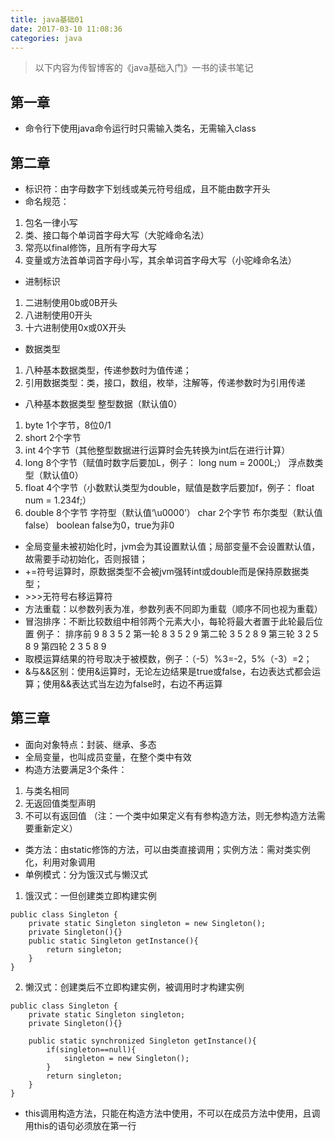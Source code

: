 ```yaml
---
title: java基础01
date: 2017-03-10 11:08:36
categories: java
---
```

> 以下内容为传智博客的《java基础入门》一书的读书笔记

<!-- more -->

## 第一章
* 命令行下使用java命令运行时只需输入类名，无需输入class

## 第二章
* 标识符：由字母数字下划线或美元符号组成，且不能由数字开头
* 命名规范：
1. 包名一律小写
2. 类、接口每个单词首字母大写（大驼峰命名法）
3. 常亮以final修饰，且所有字母大写
4. 变量或方法首单词首字母小写，其余单词首字母大写（小驼峰命名法）
* 进制标识
1. 二进制使用0b或0B开头
2. 八进制使用0开头
3. 十六进制使用0x或0X开头
* 数据类型
1. 八种基本数据类型，传递参数时为值传递；
2. 引用数据类型：类，接口，数组，枚举，注解等，传递参数时为引用传递
* 八种基本数据类型
整型数据（默认值0）
1. byte 1个字节，8位0/1
2. short 2个字节
3. int 4个字节（其他整型数据进行运算时会先转换为int后在进行计算）
4. long 8个字节（赋值时数字后要加L，例子： long num = 2000L;）
浮点数类型（默认值0）
1. float 4个字节（小数默认类型为double，赋值是数字后要加f，例子： float num = 1.234f;）
2. double 8个字节
字符型（默认值‘\u0000’）
char 2个字节
布尔类型（默认值false）
boolean false为0，true为非0
* 全局变量未被初始化时，jvm会为其设置默认值；局部变量不会设置默认值，故需要手动初始化，否则报错；
* +=符号运算时，原数据类型不会被jvm强转int或double而是保持原数据类型；
* \>\>\>无符号右移运算符
* 方法重载：以参数列表为准，参数列表不同即为重载（顺序不同也视为重载）
* 冒泡排序：不断比较数组中相邻两个元素大小，每轮将最大者置于此轮最后位置
例子：
排序前 9 8 3 5 2
第一轮 8 3 5 2 9
第二轮 3 5 2 8 9
第三轮 3 2 5 8 9
第四轮 2 3 5 8 9
* 取模运算结果的符号取决于被模数，例子：（-5）%3=-2，5%（-3）=2；
* &与&&区别：使用&运算时，无论左边结果是true或false，右边表达式都会运算；使用&&表达式当左边为false时，右边不再运算

## 第三章
* 面向对象特点：封装、继承、多态
* 全局变量，也叫成员变量，在整个类中有效
* 构造方法要满足3个条件：
1. 与类名相同
2. 无返回值类型声明
3. 不可以有返回值
（注：一个类中如果定义有有参构造方法，则无参构造方法需要重新定义）
* 类方法：由static修饰的方法，可以由类直接调用；实例方法：需对类实例化，利用对象调用
* 单例模式：分为饿汉式与懒汉式
1. 饿汉式：一但创建类立即构建实例
```
public class Singleton { 
    private static Singleton singleton = new Singleton(); 
    private Singleton(){} 
    public static Singleton getInstance(){ 
        return singleton; 
    } 
} 
```
2. 懒汉式：创建类后不立即构建实例，被调用时才构建实例

```
public class Singleton { 
    private static Singleton singleton; 
    private Singleton(){} 
 
    public static synchronized Singleton getInstance(){ 
        if(singleton==null){ 
            singleton = new Singleton(); 
        } 
        return singleton; 
    } 
} 
```

* this调用构造方法，只能在构造方法中使用，不可以在成员方法中使用，且调用this的语句必须放在第一行
